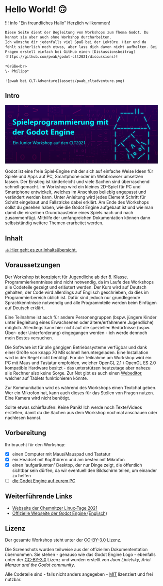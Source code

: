 # Hello World! 🙃

!!! info "Ein freundliches Hallo"
	Herzlich willkommen!
	
	Diese Seite dient der Begleitung von Workshops zum Thema Godot. Du kannst sie aber auch ohne Workshop durcharbeiten.
	Ich wünsche dir jedenfalls viel Spaß bei der Lektüre. Hier und da fehlt sicherlich noch etwas, aber lass dich davon nicht aufhalten. Bei Fragen erstell einfach bei GitHub einen [Diskussionsbeitrag](https://github.com/pwab/godot-clt2021/discussions)!
	
	*Grüße<br>
	\- Philipp*
	
	![pwab bei CLT-Adventure](assets/pwab_cltadventure.png)

## Intro

![Banner - Godot auf der CLT2021](assets/banner.png)

Godot ist eine freie Spiel-Engine mit der sich auf einfache Weise Ideen für Spiele und Apps auf PC, Smartphone oder im Webbrowser umsetzen lassen. Der Einstieg ist kinderleicht und viele Sachen sind überraschend schnell gemacht. Im Workshop wird ein kleines 2D-Spiel für PC und Smartphone entwickelt, welches im Anschluss beliebig angepasst und verändert werden kann. Unter Anleitung wird jedes Element Schritt für Schritt eingebaut und Fallstricke dabei erklärt. Am Ende des Workshops sollst du gesehen haben, wie die Godot Engine aufgebaut ist und wie man damit die einzelnen Grundbausteine eines Spiels nach und nach zusammenfügt. Mithilfe der umfangreichen Dokumentation können dann selbstständig weitere Themen erarbeitet werden.

## Inhalt

[-> Hier geht es zur Inhaltsübersicht.](contents.md)

## Voraussetzungen

Der Workshop ist konzipiert für Jugendliche ab der 8. Klasse. Programmierkenntnisse sind nicht notwendig, da im Laufe des Workshops alle Codeteile gezeigt und erläutert werden. Der Kurs wird auf Deutsch gehalten, der Code wird allerdings auf Englisch geschrieben, da dies im Programmierbereich üblich ist. Dafür sind jedoch nur grundlegende Sprachkenntnisse notwendig und alle Programmteile werden beim Einfügen auf Deutsch erklärt.

Eine Teilnahme ist auch für andere Personengruppen (bspw. jüngere Kinder unter Begleitung eines Erwachsenen oder ältere/erfahrenere Jugendliche) möglich. Allerdings kann hier nicht auf die speziellen Bedürfnisse (bspw. Über- oder Unterforderung) eingegangen werden - ich werde dennoch mein Bestes versuchen.

Die Software ist für alle gängigen Betriebssysteme verfügbar und dank einer Größe von knapp 70 MB schnell heruntergeladen. Eine Installation wird in der Regel nicht benötigt. Für die Teilnahme am Workshop wird ein PC mit Maus und Tastatur empfohlen, welcher OpenGL 2.1 / OpenGL ES 2.0 kompatible Hardware besitzt - das unterstützen heutzutage aber nahezu alle Rechner also keine Sorge. Zur Not gibt es auch einen [Webeditor](https://editor.godotengine.org/releases/latest/), welcher auf Tablets funktionieren könnte.

Zur Kommunikation wird es während des Workshops einen Textchat geben. Wer ein Mikrofon hat, kann auch dieses für das Stellen von Fragen nutzen. Eine Kamera wird nicht benötigt.

Sollte etwas schieflaufen: Keine Panik! Ich werde noch Texte/Videos erstellen, damit du die Sachen aus dem Workshop nochmal anschauen oder nachlesen kannst.

## Vorbereitung

Ihr braucht für den Workshop:

- [x] einen Computer mit Maus/Mauspad und Tastatur
- [x] ein Headset mit Kopfhörern und am besten mit Mikrofon
- [x] einen 'aufgeräumten' Desktop, der nur Dinge zeigt, die öffentlich sichtbar sein dürfen, da wir eventuell den Bildschirm teilen, um einander zu helfen
- [ ] [die Godot Engine auf eurem PC](installation.md)

## Weiterführende Links

- [Webseite der Chemnitzer Linux-Tage 2021](https://chemnitzer.linux-tage.de/2021/de)
- [Offizielle Webseite der Godot Engine (Englisch)](https://godotengine.org/)

## Lizenz

Der gesamte Workshop steht unter der [CC-BY-3.0](https://creativecommons.org/licenses/by/3.0/de/) Lizenz.

Die Screenshots wurden teilweise aus der offiziellen Dokumententation übernommen. Sie stehen - genauso wie das Godot Engine Logo - ebenfalls unter der [CC-BY-3.0](https://creativecommons.org/licenses/by/3.0/) Lizenz und wurden erstellt von _Juan Linietsky, Ariel Manzur and the Godot community_.

Alle Codeteile sind - falls nicht anders angegeben - [MIT](https://pwab.mit-license.org/) lizenziert und frei nutzbar.
